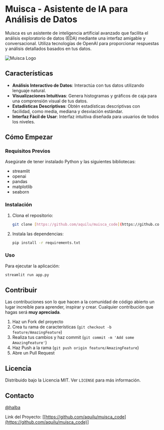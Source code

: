 
# Muisca - Asistente de IA para Análisis de Datos

Muisca es un asistente de inteligencia artificial avanzado que facilita el análisis exploratorio de datos (EDA) mediante una interfaz amigable y conversacional. Utiliza tecnologías de OpenAI para proporcionar respuestas y análisis detallados basados en tus datos.

![Muisca Logo](https://d1b4gd4m8561gs.cloudfront.net/sites/default/files/inline-images/brc-principal_1.png)

## Características

- **Análisis Interactivo de Datos**: Interactúa con tus datos utilizando lenguaje natural.
- **Visualizaciones Intuitivas**: Genera histogramas y gráficos de caja para una comprensión visual de tus datos.
- **Estadísticas Descriptivas**: Obtén estadísticas descriptivas con facilidad, como media, mediana y desviación estándar.
- **Interfaz Fácil de Usar**: Interfaz intuitiva diseñada para usuarios de todos los niveles.

## Cómo Empezar

### Requisitos Previos

Asegúrate de tener instalado Python y las siguientes bibliotecas:

- streamlit
- openai
- pandas
- matplotlib
- seaborn

### Instalación

1. Clona el repositorio:
   ```bash
   git clone [https://github.com/aquilu/muisca_code](https://github.com/aquilu/muisca_code)
   ```
2. Instala las dependencias:
   ```bash
   pip install -r requirements.txt
   ```

### Uso

Para ejecutar la aplicación:

```bash
streamlit run app.py
```

## Contribuir

Las contribuciones son lo que hacen a la comunidad de código abierto un lugar increíble para aprender, inspirar y crear. Cualquier contribución que hagas será **muy apreciada**.

1. Haz un Fork del proyecto
2. Crea tu rama de características (`git checkout -b feature/AmazingFeature`)
3. Realiza tus cambios y haz commit (`git commit -m 'Add some AmazingFeature'`)
4. Haz Push a la rama (`git push origin feature/AmazingFeature`)
5. Abre un Pull Request

## Licencia

Distribuido bajo la Licencia MIT. Ver `LICENSE` para más información.

## Contacto

[@halba](https://twitter.com/halba)

Link del Proyecto: [[https://github.com/aquilu/muisca_code](https://github.com/aquilu/muisca_code)]
